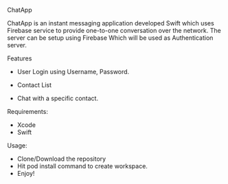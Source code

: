 ChatApp

ChatApp is an instant messaging application developed Swift which uses Firebase service to provide one-to-one conversation over the network. The server can be setup using Firebase Which will be used as Authentication server.

Features


-	User Login using Username, Password.

-	Contact List

-	Chat with a specific contact.



Requirements:


- Xcode
- Swift


Usage:


- Clone/Download the repository
- Hit pod install command to create workspace.
- Enjoy!
